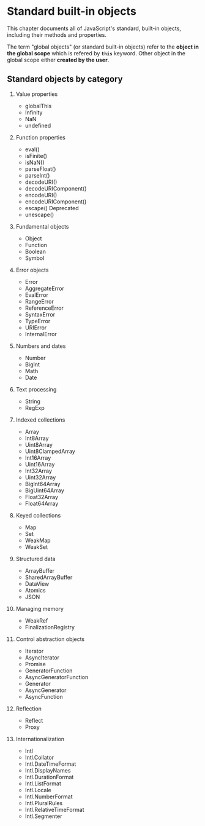 # Standard built-in objects

This chapter documents all of JavaScript's standard, built-in objects, including their methods and properties.

The term "global objects" (or standard built-in objects) refer to the **object in the global scope** which is refered by **`this`** keyword. Other object in the global scope either **created by the user**.

## Standard objects by category

1.  Value properties

    - globalThis
    - Infinity
    - NaN
    - undefined

2.  Function properties

    - eval()
    - isFinite()
    - isNaN()
    - parseFloat()
    - parseInt()
    - decodeURI()
    - decodeURIComponent()
    - encodeURI()
    - encodeURIComponent()
    - escape() Deprecated
    - unescape()

3.  Fundamental objects

    - Object
    - Function
    - Boolean
    - Symbol

4.  Error objects

    - Error
    - AggregateError
    - EvalError
    - RangeError
    - ReferenceError
    - SyntaxError
    - TypeError
    - URIError
    - InternalError

5.  Numbers and dates

    - Number
    - BigInt
    - Math
    - Date

6.  Text processing

    - String
    - RegExp

7.  Indexed collections

    - Array
    - Int8Array
    - Uint8Array
    - Uint8ClampedArray
    - Int16Array
    - Uint16Array
    - Int32Array
    - Uint32Array
    - BigInt64Array
    - BigUint64Array
    - Float32Array
    - Float64Array

8.  Keyed collections

    - Map
    - Set
    - WeakMap
    - WeakSet

9.  Structured data

    - ArrayBuffer
    - SharedArrayBuffer
    - DataView
    - Atomics
    - JSON

10. Managing memory

    - WeakRef
    - FinalizationRegistry

11. Control abstraction objects

    - Iterator
    - AsyncIterator
    - Promise
    - GeneratorFunction
    - AsyncGeneratorFunction
    - Generator
    - AsyncGenerator
    - AsyncFunction

12. Reflection

    - Reflect
    - Proxy

13. Internationalization

    - Intl
    - Intl.Collator
    - Intl.DateTimeFormat
    - Intl.DisplayNames
    - Intl.DurationFormat
    - Intl.ListFormat
    - Intl.Locale
    - Intl.NumberFormat
    - Intl.PluralRules
    - Intl.RelativeTimeFormat
    - Intl.Segmenter
